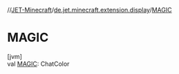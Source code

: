 //[JET-Minecraft](../../index.md)/[de.jet.minecraft.extension.display](index.md)/[MAGIC](-m-a-g-i-c.md)

# MAGIC

[jvm]\
val [MAGIC](-m-a-g-i-c.md): ChatColor
